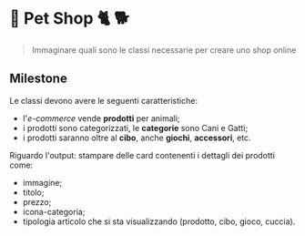 # :shopping_cart: Pet Shop :cat2: :dog2:
> Immaginare quali sono le classi necessarie per creare uno shop online
## Milestone
Le classi devono avere le seguenti caratteristiche:
- l'*e-commerce* vende **prodotti** per animali;
- i prodotti sono categorizzati, le **categorie** sono Cani e Gatti;
- i prodotti saranno oltre al **cibo**, anche **giochi**, **accessori**, etc.

Riguardo l'output: stampare delle card contenenti i dettagli dei prodotti come:
- immagine;
- titolo;
- prezzo;
- icona-categoria;
- tipologia articolo che si sta visualizzando (prodotto, cibo, gioco, cuccia).